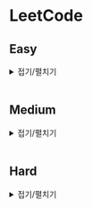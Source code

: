 # LeetCode

## Easy

<details>
<summary>접기/펼치기</summary>
<div markdown="1" style="text-align: center">

| 번호 | 제목                                                                                                                                                             | 풀이                                                                   |
| ---- | ---------------------------------------------------------------------------------------------------------------------------------------------------------------- | ---------------------------------------------------------------------- |
| 13   | Roman to Intger[[문제]](https://leetcode.com/problems/roman-to-integer/)[[소스]](https://github.com/sksms17456/leetcode/blob/master/easy/13_Roman_to_Integer.js) | [풀이 보기](https://hbjj.oopy.io/1826b833-429c-4b59-ac67-bc38c8904c28) |

</div>
</details>
<br>

## Medium

<details>
<summary>접기/펼치기</summary>
<div markdown="1">

| 번호 | 제목 | 풀이 |
| ---- | ---- | ---- |

</div>
</details>
<br>

## Hard

<details>
<summary>접기/펼치기</summary>
<div markdown="1">

| 번호 | 제목 | 풀이 |
| ---- | ---- | ---- |

</div>
</details>
